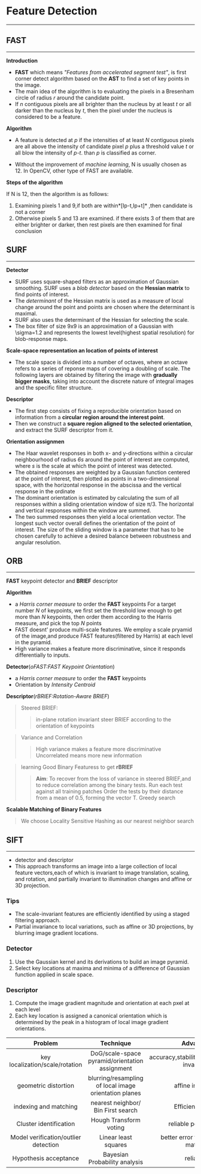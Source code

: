 # Feature Detection
-----------------------
## FAST
--------
**Introduction**
* __FAST__ which means _"Features from accelerated segment test"_, is first corner detect algorithm based on the **AST** to find a set of key points in the image. 
* The main idea of the algorithm is to evaluating the pixels in a Bresenham circle of radius _r_ around the candidate point.
* If _n_ contiguous pixels are all brighter than the nucleus by at least _t_ or all darker than the nucleus by _t_, then the pixel under the nucleus is considered to be a feature.

**Algorithm**

* A feature is detected at *p* if the intensities of at least *N* contiguous pixels are all above the intensity of candidate pixel *p*  plus a threshold value *t* or all blow the intensity of *p-t*. than *p* is classified as corner.

* Without the improvement of *machine learning*, N is usually chosen as 12. In OpenCV, other type of FAST are available.

**Steps of the algorithm**

If N is 12, then the algorithm is as follows:
1. Examining pixels 1 and 9,if both are within*[Ip-t,Ip+t]* ,then candidate is not a corner
2. Otherwise pixels 5 and 13 are examined. if there exists 3 of them that are either brighter or darker, then rest pixels are then examined for final conclusion

## **SURF**
------------
**Detector**

* SURF uses square-shaped filters as an approximation of Gaussian smoothing. SURF uses a _blob detector_ based on the **Hessian matrix** to find points of interest. 
* The _determinant_ of the Hessian matrix is used as a measure of local change around the point and points are chosen where the determinant is maximal.
* SURF also uses the determinant of the Hessian for selecting the scale.
* The box filter of size 9x9 is an approximation of a Gaussian with \sigma=1.2 and represents the lowest level(highest spatial resolution) for blob-response maps.

**Scale-space representation an location of points of interest**

* The scale space is divided into a number of octaves, where an octave refers to a series of reponse maps of covering a doubling of scale. The following layers are obtained by filtering the image with **gradually bigger masks**, taking into account the discrete nature of integral images and the specific filter structure.

**Descriptor**

* The  first step consists of fixing a reproducible orientation based on information from a **circular region around the interest point**. 
 * Then we construct a **square region aligned to the selected orientation**, and extract the SURF descriptor from it.

**Orientation assignmen**

* The Haar wavelet responses in both x- and y-directions within a circular neighbourhood of radius *6s* around the point of interest are computed, where _s_ is the scale at which the point of interest was detected.
* The obtained responses are weighted by a Gaussian function centered at the point of interest, then plotted as points in a two-dimensional space, with the horizontal response in the abscissa and the vertical response in the ordinate
* The dominant orientation is estimated by calculating the sum of all responses within a sliding orientation window of size π/3. The horizontal and vertical responses within the window are summed.
* The two summed responses then yield a local orientation vector. The longest such vector overall defines the orientation of the point of interest. The size of the sliding window is a parameter that has to be chosen carefully to achieve a desired balance between robustness and angular resolution.

## **ORB**
---------
**FAST** keypoint detector and **BRIEF** descriptor

**Algorithm**

* a _Harris corner measure_ to order the **FAST** keypoints
For a target number _N_ of keypoints, we first set the threshold low enough to get more than _N_ keypoints, then order them according to the Harris measure, and pick the top _N_ points
* FAST doesnt' produce multi-scale features.
We employ a scale pryamid of the image,and produce FAST features(filtered by Harris) at each level in the pyramid.
* High variance makes a feature more discriminative, since it responds differentially to inputs.

**Detector**(_oFAST:FAST Keypoint Orientation_)

* a _Harris corner measure_ to order the **FAST** keypoints
* Orientation by _Intensity Centroid_

**Descriptor**(_rBRIEF:Rotation-Aware BRIEF_)

> Steered BRIEF: 
>>in-plane rotation invariant
>>steer BRIEF according to the orientation of keypoints

> Variance and Correlation
>>High variance makes a feature more discriminative
>>Uncorrelated means more new information

> learning Good Binary Featuress to get **rBRIEF**
>> **Aim**: To recover from the loss of variance in steered BRIEF,and to reduce correlation among the binary tests.
>>Run each test against all training patches
>>Order the tests by their distance from a mean of 0.5, forming the vector T.
>>Greedy search

**Scalable Matching of Binary Features**
> We choose Locality Sensitive Hashing as our nearest neighbor search

## **SIFT**
---------
* detector and descriptor
* This approach transforms an image into a large collection of local feature vectors,each of which is invariant to image translation, scaling, and rotation, and partially invariant to illumination changes and affine or 3D projection.

### Tips
* The scale-invariant features are efficiently identified by using a staged filtering approach.
* Partial invariance to local variations, such as affine or 3D projections, by blurring image gradient locations.

### Detector
1. Use the Gaussian kernel and its derivations to build an image pyramid.
2. Select key locations at maxima and minima of a difference of Gaussian function applied in scale space.

### Descriptor
1. Compute the image gradient magnitude and orientation at each pxel at each level
2. Each key location is assigned a canonical orientation which is determined by the peak in a histogram of local image gradient orientations.

|Problem|Technique|Advantage|
|:--------:|:--------------:|:---------:|
|key localization/scale/rotation|DoG/scale-space pyramid/orientation assignment|accuracy,stability,scale&rotational invariance|
|geometric distortion|blurring/resampling of local image orientation planes|affine invariance|
|indexing and matching|nearest neighbor/ Bin First search|Efficiency/speed|
|Cluster identification|Hough Transform voting|reliable pose models|
|Model verification/outlier detection|Linear least squares|better error tolerance with matches|
|Hypothesis acceptance|Bayesian Probability analysis|reliability|
